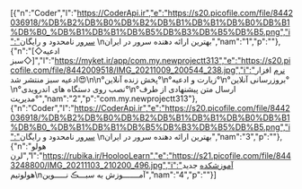 [{"n":"Code‌r","l":"https://CoderApi.ir","e":"https://s20.picofile.com/file/8442036918/%DB%B2%DB%B0%DB%B2%DB%B1%DB%B1%DB%B0%DB%B1%DB%B0_%DB%B1%DB%B1%DB%B5%DB%B3%DB%B5%DB%B5.png","i":"سرور نامحدود و رایگان \nبهترین ارائه دهنده سرور در ایران","nam":"1","p":""},{"n":"[◇ادعیه سبز◇]","l":"https://myket.ir/app/com.my.newprojectt313","e":"https://s20.picofile.com/file/8442009518/IMG_20211009_200544_238.jpg","i":"نرم افزار ادعیه سبز منتشر شد😍\n\n°پخش زنده آنلاین°\n°زیارت و ادعیه°\n°بروزرسانی آنلاین°\n°نصب روی دستگاه های اندرویدی°\n°ارسال متن پیشنهادی از طرف مدیریت°","nam":"2","p":"com.my.newprojectt313"},{"n":"Coder","l":"https://CoderApi.ir","e":"https://s20.picofile.com/file/8442036918/%DB%B2%DB%B0%DB%B2%DB%B1%DB%B1%DB%B0%DB%B1%DB%B0_%DB%B1%DB%B1%DB%B5%DB%B3%DB%B5%DB%B5.png","i":"سرور نامحدود و رایگان \nبهترین ارائه دهنده سرور در ایران","nam":"3","p":""},{"n":"هولو لرن","l":"https://rubika.ir/HoolooLearn","e":"https://s21.picofile.com/file/8443248800/IMG_20211103_210200_496.jpg","i":"آموزشکده جدید هولوتیم\nآمـــــــوزش به سبـــڪ نـــــوین","nam":"4","p":""}]
